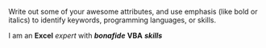 Write out some of your awesome attributes, and use emphasis (like bold or italics) to identify keywords, programming languages, or skills.

I am an __Excel__ _expert_ with _**bonafide**_ __VBA__ _**skills**_
